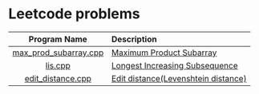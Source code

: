 # Leetcode problems

|                  Program Name                  | Description                                                                                      |
| :--------------------------------------------: | :----------------------------------------------------------------------------------------------- |
| [max_prod_subarray.cpp](max_prod_subarray.cpp) | [Maximum Product Subarray ](https://leetcode.com/problems/maximum-product-subarray/)             |
|               [lis.cpp](lis.cpp)               | [Longest Increasing Subsequence ](https://leetcode.com/problems/longest-increasing-subsequence/) |
|     [edit_distance.cpp](edit_distance.cpp)     | [Edit distance(Levenshtein distance)](https://leetcode.com/problems/edit-distance/)              |

